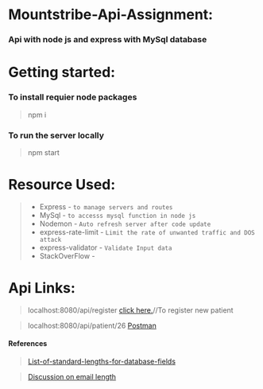 # Mountstribe-Api-Assignment:
### Api with node js and express with MySql database

# Getting started:
### To install requier node packages 
> npm i
### To run the server locally 
> npm start

# Resource Used:
> * Express - `to manage servers and routes`
> * MySql -  `to accesss mysql function in node js`
> * Nodemon -  `Auto refresh server after code update`
> * express-rate-limit -  `Limit the rate of unwanted traffic and DOS attack`
> * express-validator -  `Validate Input data`
> * StackOverFlow - 

# Api Links:
> localhost:8080/api/register [click here.](http://postman.com)//To register new patient

> localhost:8080/api/patient/26 [Postman]()


#### References
> [List-of-standard-lengths-for-database-fields](https://stackoverflow.com/questions/20958/list-of-standard-lengths-for-database-fields)

> [Discussion on email length](https://stackoverflow.com/questions/1297272/how-long-should-sql-email-fields-be)